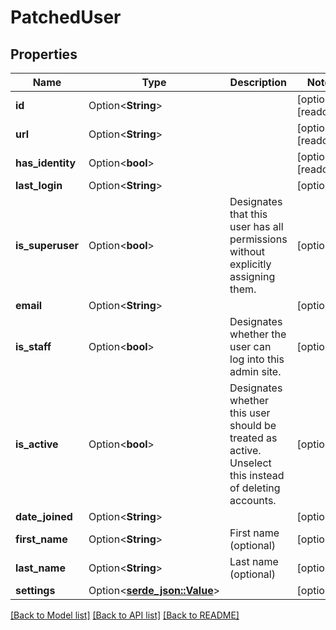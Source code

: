 # PatchedUser

## Properties

Name | Type | Description | Notes
------------ | ------------- | ------------- | -------------
**id** | Option<**String**> |  | [optional][readonly]
**url** | Option<**String**> |  | [optional][readonly]
**has_identity** | Option<**bool**> |  | [optional][readonly]
**last_login** | Option<**String**> |  | [optional]
**is_superuser** | Option<**bool**> | Designates that this user has all permissions without explicitly assigning them. | [optional]
**email** | Option<**String**> |  | [optional]
**is_staff** | Option<**bool**> | Designates whether the user can log into this admin site. | [optional]
**is_active** | Option<**bool**> | Designates whether this user should be treated as active. Unselect this instead of deleting accounts. | [optional]
**date_joined** | Option<**String**> |  | [optional]
**first_name** | Option<**String**> | First name (optional) | [optional]
**last_name** | Option<**String**> | Last name (optional) | [optional]
**settings** | Option<[**serde_json::Value**](.md)> |  | [optional]

[[Back to Model list]](../README.md#documentation-for-models) [[Back to API list]](../README.md#documentation-for-api-endpoints) [[Back to README]](../README.md)


